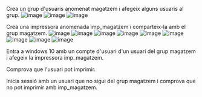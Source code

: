 Crea un grup d'usuaris anomenat magatzem i afegeix alguns usuaris al grup.
![image](https://github.com/user-attachments/assets/9e5a69ba-815e-46e3-bc4b-018ebe1a9463)
![image](https://github.com/user-attachments/assets/2afd21ed-1aa0-4757-8558-fe8dd89795c6)
![image](https://github.com/user-attachments/assets/877d4624-5350-48c5-a74d-b26d7ae9cdeb)

Crea una impressora anomenada imp_magatzem i comparteix-la amb el grup magatzem.
![image](https://github.com/user-attachments/assets/e0b85847-6e67-46ba-9004-87161659529f)
![image](https://github.com/user-attachments/assets/888163b3-8052-4272-9c37-1f0d857a1ecc)
![image](https://github.com/user-attachments/assets/6870020e-363f-4ead-9ed6-fb38f958a16b)
![image](https://github.com/user-attachments/assets/ae8fa0d3-2741-4ecf-afe7-bd25244975c4)
![image](https://github.com/user-attachments/assets/ec2fe6a6-a17e-4fd9-b554-735856ec31f4)
![image](https://github.com/user-attachments/assets/a94d1f81-75d8-41c7-bb7d-9fc90cc06b29)
![image](https://github.com/user-attachments/assets/98c45f93-0a02-4a99-b3dd-7a7d8d3e1dda)
![image](https://github.com/user-attachments/assets/9e1f97cc-e941-4afc-ac0d-62f51f9f9595)
![image](https://github.com/user-attachments/assets/aca8834f-1ada-4101-99cf-78ef789e91cb)

Entra a windows 10 amb un compte d'usuari d'un usuari del grup magatzem i afegeix la impressora imp_magatzem.

Comprova que l'usuari pot imprimir.

Inicia sessió amb un usuari que no sigui del grup magatzem i comprova que no pot imprimir amb imp_magatzem.
